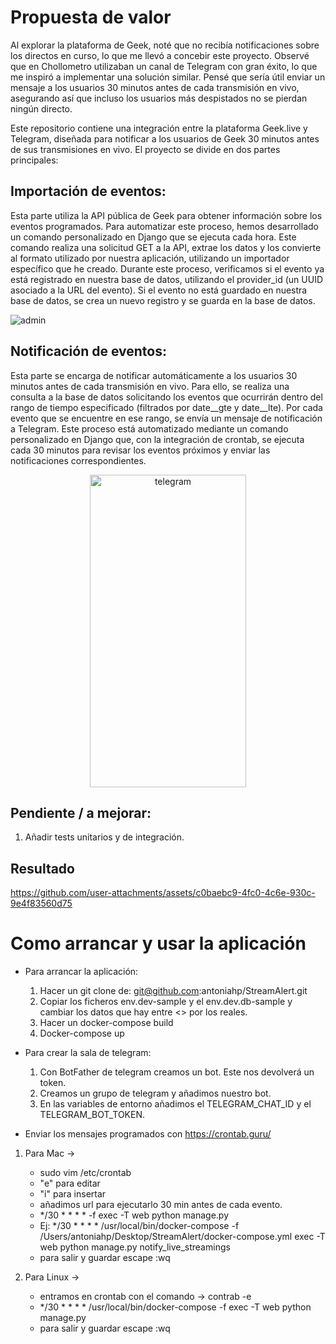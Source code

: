 # Propuesta de valor
Al explorar la plataforma de Geek, noté que no recibía notificaciones sobre los directos en curso, lo que me llevó a concebir este proyecto. Observé que en Chollometro utilizaban un canal de Telegram con gran éxito, lo que me inspiró a implementar una solución similar. Pensé que sería útil enviar un mensaje a los usuarios 30 minutos antes de cada transmisión en vivo, asegurando así que incluso los usuarios más despistados no se pierdan ningún directo.

Este repositorio contiene una integración entre la plataforma Geek.live y Telegram, diseñada para notificar a los usuarios de Geek 30 minutos antes de sus transmisiones en vivo. El proyecto se divide en dos partes principales:
## Importación de eventos:
Esta parte utiliza la API pública de Geek para obtener información sobre los eventos programados. Para automatizar este proceso, hemos desarrollado un comando personalizado en Django que se ejecuta cada hora. Este comando realiza una solicitud GET a la API, extrae los datos y los convierte al formato utilizado por nuestra aplicación, utilizando un importador específico que he creado. Durante este proceso, verificamos si el evento ya está registrado en nuestra base de datos, utilizando el provider_id (un UUID asociado a la URL del evento). Si el evento no está guardado en nuestra base de datos, se crea un nuevo registro y se guarda en la base de datos.

![admin](https://github.com/user-attachments/assets/93af35bb-b68d-4689-bf45-198a235117b1)

## Notificación de eventos:
Esta parte se encarga de notificar automáticamente a los usuarios 30 minutos antes de cada transmisión en vivo. Para ello, se realiza una consulta a la base de datos solicitando los eventos que ocurrirán dentro del rango de tiempo especificado (filtrados por date__gte y date__lte). Por cada evento que se encuentre en ese rango, se envía un mensaje de notificación a Telegram. Este proceso está automatizado mediante un comando personalizado en Django que, con la integración de crontab, se ejecuta cada 30 minutos para revisar los eventos próximos y enviar las notificaciones correspondientes.

<div align="center">
  <img src="https://github.com/user-attachments/assets/58aef664-23b6-4aa5-ae9d-54b7c7f44bad" width="250" height="500" alt="telegram">
</div>

## Pendiente / a mejorar:
1. Añadir tests unitarios y de integración.



## Resultado
https://github.com/user-attachments/assets/c0baebc9-4fc0-4c6e-930c-9e4f83560d75

# Como arrancar y usar la aplicación
- Para arrancar la aplicación:
  1. Hacer un git clone de: git@github.com:antoniahp/StreamAlert.git
  2. Copiar los ficheros env.dev-sample y el env.dev.db-sample y cambiar los datos que hay entre <> por los reales.
  3. Hacer un docker-compose build
  4. Docker-compose up

- Para crear la sala de telegram:
  1. Con BotFather de telegram creamos un bot. Este nos devolverá un token.
  2. Creamos un grupo de telegram y añadimos nuestro bot.
  3. En las variables de entorno añadimos el TELEGRAM_CHAT_ID y el TELEGRAM_BOT_TOKEN.

- Enviar los mensajes programados con https://crontab.guru/
 1. Para Mac ->
    - sudo vim /etc/crontab
    - "e" para editar
    - "i" para insertar
    - añadimos url para ejecutarlo 30 min antes de cada evento.
    - */30 * * * * <ruta del docker>  -f <path completo del fichero del docker-compose.yml> exec -T web python manage.py <nombre del comando>
    - Ej: */30 * * * * /usr/local/bin/docker-compose  -f /Users/antoniahp/Desktop/StreamAlert/docker-compose.yml exec -T web python manage.py notify_live_streamings
    - para salir y guardar escape :wq

   
  2. Para Linux ->
      - entramos en crontab con el comando -> contrab -e 
      - */30 * * * * /usr/local/bin/docker-compose -f <path completo del fichero del docker-compose.yml> exec -T web python manage.py <nombre del comando>
      - para salir y guardar escape :wq
    


